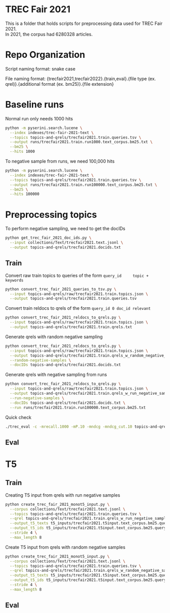 # TREC Fair 2021

This is a folder that holds scripts for preprocessing data used for TREC Fair 2021.  
In 2021, the corpus had 6280328 articles.

# Repo Organization
Script naming format: snake case

File naming format: 
{trecfair2021,trecfair2022}.{train,eval}.{file type (ex. qrel)}.{additional format (ex. bm25)}.{file extension}

# Baseline runs
Normal run only needs 1000 hits
```bash
python -m pyserini.search.lucene \
  --index indexes/trec-fair-2021-text \
  --topics topics-and-qrels/trecfair2021.train.queries.tsv \
  --output runs/trecfair2021.train.run1000.text_corpus.bm25.txt \
  --bm25 \
  --hits 1000
```

To negative sample from runs, we need 100,000 hits
```bash
python -m pyserini.search.lucene \
  --index indexes/trec-fair-2021-text \
  --topics topics-and-qrels/trecfair2021.train.queries.tsv \
  --output runs/trecfair2021.train.run100000.text_corpus.bm25.txt \
  --bm25 \
  --hits 100000
```

# Preprocessing topics

To perform negative sampling, we need to get the docIDs
```bash
python get_trec_fair_2021_doc_ids.py \
  --input collections/Text/trecfair2021.text.jsonl \
  --output topics-and-qrels/trecfair2021.docids.txt
```

## Train
Convert raw train topics to queries of the form `query_id     topic + keywords`
```bash
python convert_trec_fair_2021_queries_to_tsv.py \
  --input topics-and-qrels/raw/trecfair2021.train.topics.json \
  --output topics-and-qrels/trecfair2021.train.queries.tsv
```

Convert train reldocs to qrels of the form `query_id 0 doc_id relevant`
```bash
python convert_trec_fair_2021_reldocs_to_qrels.py \
  --input topics-and-qrels/raw/trecfair2021.train.topics.json \
  --output topics-and-qrels/trecfair2021.train.qrels.txt
```

Generate qrels with random negative sampling
```bash
python convert_trec_fair_2021_reldocs_to_qrels.py \
  --input topics-and-qrels/raw/trecfair2021.train.topics.json \
  --output topics-and-qrels/trecfair2021.train.qrels_w_random_negative_samples.txt \
  --random-negative-samples \
  --docIDs topics-and-qrels/trecfair2021.docids.txt
```

Generate qrels with negative sampling from runs
```bash
python convert_trec_fair_2021_reldocs_to_qrels.py \
  --input topics-and-qrels/raw/trecfair2021.train.topics.json \
  --output topics-and-qrels/trecfair2021.train.qrels_w_run_negative_samples.txt \
  --run-negative-samples \
  --docIDs topics-and-qrels/trecfair2021.docids.txt \
  --run runs/trecfair2021.train.run100000.text_corpus.bm25.txt
```

Quick check
```bash
./trec_eval -c -mrecall.1000 -mP.10 -mndcg -mndcg_cut.10 topics-and-qrels/trecfair2021.train.qrels.txt runs/trecfair2021.train.run1000.text_corpus.bm25.txt
```

## Eval

# T5

## Train

Creating T5 input from qrels with run negative samples
```bash
python create_trec_fair_2021_monot5_input.py \
  --corpus collections/Text/trecfair2021.text.jsonl	\
  --topics topics-and-qrels/trecfair2021.train.queries.tsv \
  --qrel topics-and-qrels/trecfair2021.train.qrels_w_run_negative_samples.txt \
  --output_t5_texts t5_inputs/trecfair2021.t5input.text_corpus.bm25.query_keywords_doc_relevant.txt \
  --output_t5_ids t5_inputs/trecfair2021.t5input.text_corpus.bm25.query_keywords_doc_relevant.ids.txt \
  --stride 4 \
  --max_length 8
```

Create T5 input from qrels with random negative samples
```bash
python create_trec_fair_2021_monot5_input.py \
  --corpus collections/Text/trecfair2021.text.jsonl	\
  --topics topics-and-qrels/trecfair2021.train.queries.tsv \
  --qrel topics-and-qrels/trecfair2021.train.qrels_w_random_negative_samples.txt \
  --output_t5_texts t5_inputs/trecfair2021.t5input.text_corpus.bm25.query_keywords_doc_relevant.txt \
  --output_t5_ids t5_inputs/trecfair2021.t5input.text_corpus.bm25.query_keywords_doc_relevant.ids.txt \
  --stride 4 \
  --max_length 8
```

## Eval